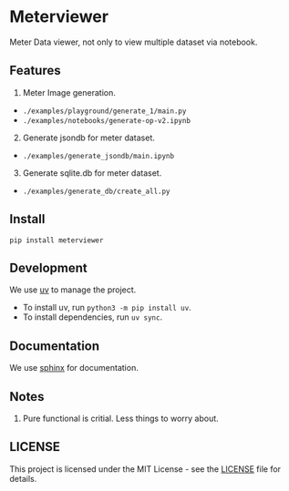 # Meterviewer

Meter Data viewer, not only to view multiple dataset via notebook.

## Features

1. Meter Image generation.

- `./examples/playground/generate_1/main.py`
- `./examples/notebooks/generate-op-v2.ipynb`

2. Generate jsondb for meter dataset.

- `./examples/generate_jsondb/main.ipynb`

3. Generate sqlite.db for meter dataset.

- `./examples/generate_db/create_all.py`

## Install

`pip install meterviewer`

## Development

We use [uv](https://github.com/astral-sh/uv) to manage the project.

- To install uv, run `python3 -m pip install uv`.
- To install dependencies, run `uv sync`.

## Documentation

We use [sphinx](https://www.sphinx-doc.org/en/master/) for documentation.

## Notes

1. Pure functional is critial. Less things to worry about.


## LICENSE

This project is licensed under the MIT License - see the [LICENSE](LICENSE) file for details.
